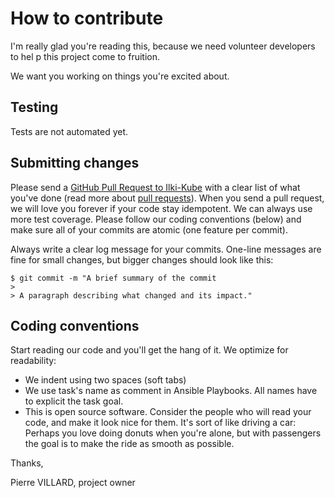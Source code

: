 # How to contribute

I'm really glad you're reading this, because we need volunteer developers to hel                                                                             p this project come to fruition.

We want you working on things you're excited about.


## Testing

Tests are not automated yet.

## Submitting changes

Please send a [GitHub Pull Request to Ilki-Kube](https://github.com/pierreilki/IlkiKube) with a clear list of what you've done (read more about [pull requests](https://help.github.com/en/articles/about-pull-requests/)). When you send a pull request, we will love you forever if your code stay idempotent. We can always use more test coverage. Please follow our coding conventions (below) and make sure all of your commits are atomic (one feature per commit).

Always write a clear log message for your commits. One-line messages are fine for small changes, but bigger changes should look like this:

    $ git commit -m "A brief summary of the commit
    >
    > A paragraph describing what changed and its impact."

## Coding conventions

Start reading our code and you'll get the hang of it. We optimize for readability:

  * We indent using two spaces (soft tabs)
  * We use task's name as comment in Ansible Playbooks. All names have to explicit the task goal.
  * This is open source software. Consider the people who will read your code, and make it look nice for them. It's sort of like driving a car: Perhaps you love doing donuts when you're alone, but with passengers the goal is to make the ride as smooth as possible.

Thanks,

Pierre VILLARD, project owner
